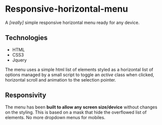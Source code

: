 # Responsive-horizontal-menu
A _[really]_ simple responsive horizontal menu ready for any device.

## Technologies

 * HTML
 * CSS3
 * Jquery

The menu uses a simple html list of elements styled as a horizontal list of options managed by a small script to toggle an _active_ class when clicked, horizontal scroll and animation to the selection pointer.

## Responsivity

The menu has been **built to allow any screen size/device** without changes on the styling. This is based on a mask that hide the overflowed list of elements. No more dropdown menus for mobiles.